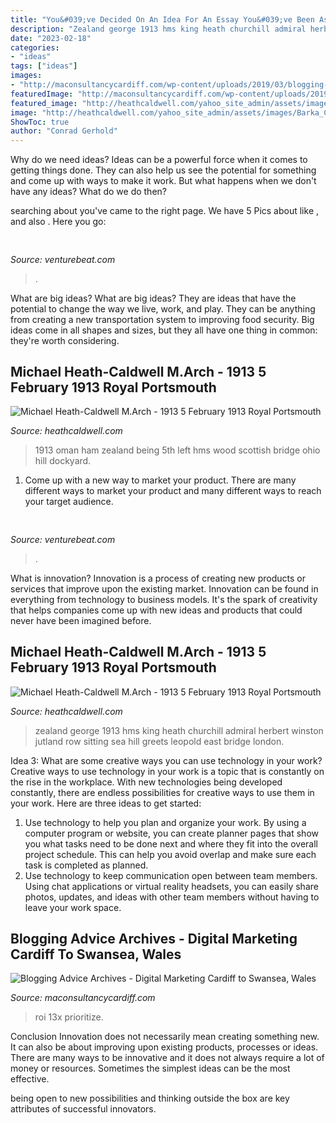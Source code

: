 ```yaml
---
title: "You&#039;ve Decided On An Idea For An Essay You&#039;ve Been Assigned To Write What Should You Do ~ Michael Heath-caldwell M.arch"
description: "Zealand george 1913 hms king heath churchill admiral herbert winston jutland row sitting sea hill greets leopold east bridge london"
date: "2023-02-18"
categories:
- "ideas"
tags: ["ideas"]
images:
- "http://maconsultancycardiff.com/wp-content/uploads/2019/03/blogging-news-advice.gif"
featuredImage: "http://maconsultancycardiff.com/wp-content/uploads/2019/03/blogging-news-advice.gif"
featured_image: "http://heathcaldwell.com/yahoo_site_admin/assets/images/Barka_Castle_Oman_1913_maybe.11730524_std.jpg"
image: "http://heathcaldwell.com/yahoo_site_admin/assets/images/Barka_Castle_Oman_1913_maybe.11730524_std.jpg"
ShowToc: true
author: "Conrad Gerhold"
---
```



Why do we need ideas?
Ideas can be a powerful force when it comes to getting things done. They can also help us see the potential for something and come up with ways to make it work. But what happens when we don't have any ideas? What do we do then?

	

		
searching about  you've came to the right page. We have 5 Pics about  like ,  and also . Here you go:
		
    
## 

<img loading=lazy src="https://venturebeat.com/wp-content/uploads/2018/09/IMG_20180903_102707-1.jpg?w=757" onerror="this.onerror=null;this.src='https://tse3.mm.bing.net/th?id=OIP.Dnhhdm2edEw4m6F1HTB_ZgHaF3&amp;pid=15.1';" alt="">

_Source: venturebeat.com_

>. 

	

What are big ideas?
What are big ideas? They are ideas that have the potential to change the way we live, work, and play. They can be anything from creating a new transportation system to improving food security. Big ideas come in all shapes and sizes, but they all have one thing in common: they're worth considering.

    
## Michael Heath-Caldwell M.Arch - 1913 5 February 1913 Royal Portsmouth

<img loading=lazy src="http://heathcaldwell.com/yahoo_site_admin/assets/images/Barka_Castle_Oman_1913_maybe.11730524_std.jpg" onerror="this.onerror=null;this.src='https://tse2.mm.bing.net/th?id=OIP.UcoOg7BYiRt16lJtAEICCwHaEy&amp;pid=15.1';" alt="Michael Heath-Caldwell M.Arch - 1913 5 February 1913 Royal Portsmouth">

_Source: heathcaldwell.com_

>1913 oman ham zealand being 5th left hms wood scottish bridge ohio hill dockyard. 

	

1. Come up with a new way to market your product. There are many different ways to market your product and many different ways to reach your target audience.

    
## 

<img loading=lazy src="https://venturebeat.com/wp-content/uploads/2019/04/chrome-remove-animations.png" onerror="this.onerror=null;this.src='https://tse4.mm.bing.net/th?id=OIP.4qIrJ1QXIHJsW43LAJT-qAAAAA&amp;pid=15.1';" alt="">

_Source: venturebeat.com_

>. 

	

What is innovation?
Innovation is a process of creating new products or services that improve upon the existing market. Innovation can be found in everything from technology to business models. It's the spark of creativity that helps companies come up with new ideas and products that could never have been imagined before.

    
## Michael Heath-Caldwell M.Arch - 1913 5 February 1913 Royal Portsmouth

<img loading=lazy src="http://heathcaldwell.com/yahoo_site_admin/assets/images/King_George_V_on_HMS_New_Zealand_1911.13325832_std.jpg" onerror="this.onerror=null;this.src='https://tse4.mm.bing.net/th?id=OIP.ue1BQig9O_nSwEEoOhKLzgHaGT&amp;pid=15.1';" alt="Michael Heath-Caldwell M.Arch - 1913 5 February 1913 Royal Portsmouth">

_Source: heathcaldwell.com_

>zealand george 1913 hms king heath churchill admiral herbert winston jutland row sitting sea hill greets leopold east bridge london. 

	

Idea 3: What are some creative ways you can use technology in your work?
Creative ways to use technology in your work is a topic that is constantly on the rise in the workplace. With new technologies being developed constantly, there are endless possibilities for creative ways to use them in your work. Here are three ideas to get started: 
1. Use technology to help you plan and organize your work. By using a computer program or website, you can create planner pages that show you what tasks need to be done next and where they fit into the overall project schedule. This can help you avoid overlap and make sure each task is completed as planned. 
2. Use technology to keep communication open between team members. Using chat applications or virtual reality headsets, you can easily share photos, updates, and ideas with other team members without having to leave your work space.

    
## Blogging Advice Archives - Digital Marketing Cardiff To Swansea, Wales

<img loading=lazy src="http://maconsultancycardiff.com/wp-content/uploads/2019/03/blogging-news-advice.gif" onerror="this.onerror=null;this.src='https://tse1.mm.bing.net/th?id=OIP.SOe_LQJ_NdMDYL4n7iPs3wHaHa&amp;pid=15.1';" alt="Blogging Advice Archives - Digital Marketing Cardiff to Swansea, Wales">

_Source: maconsultancycardiff.com_

>roi 13x prioritize. 

	

Conclusion
Innovation does not necessarily mean creating something new. It can also be about improving upon existing products, processes or ideas.
There are many ways to be innovative and it does not always require a lot of money or resources. Sometimes the simplest ideas can be the most effective.

 being open to new possibilities and thinking outside the box are key attributes of successful innovators.

